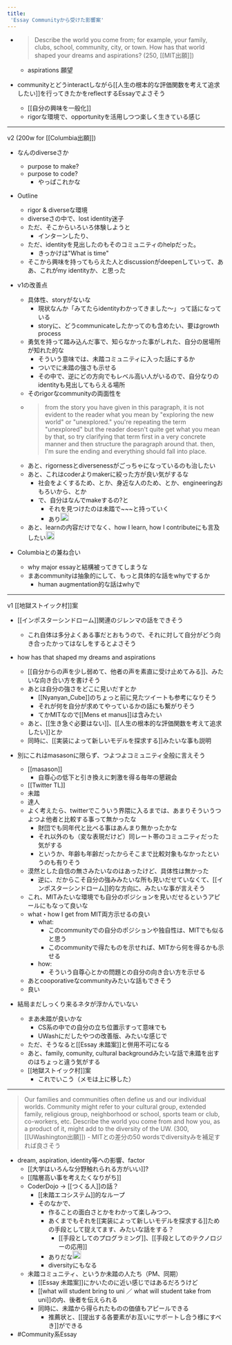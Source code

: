 ```yaml
---
title:
 'Essay Communityから受けた影響案'
---
```



- > Describe the world you come from; for example, your family, clubs, school, community, city, or town. How has that world shaped your dreams and aspirations? (250, [[MIT出願]])
    - aspirations 願望

- communityとどうinteractしながら[[人生の根本的な評価関数を考えて追求したい]]を行ってきたかをreflectするEssayでよさそう
    - [[自分の興味を一般化]]
    - rigorな環境で、opportunityを活用しつつ楽しく生きている感じ

---
v2 (200w for [[Columbia出願]])
- なんのdiverseさか
    - purpose to make?
    - purpose to code?
        - やっぱこれかな

- Outline
    - rigor & diverseな環境
    - diverseさの中で、lost identity迷子
    - ただ、そこからいろいろ体験しようと
        - インターンしたり、
    - ただ、identityを見出したのもそのコミュニティのhelpだった。
        - きっかけは"What is time"
    - そこから興味を持ってもらえた人とdiscussionがdeepenしていって、ああ、これがmy identityか、と思った
- v1の改善点
    - 具体性、storyがないな
        - 現状なんか「みてたらidentityわかってきました〜」って話になっている
        - storyに、どうcommunicateしたかってのも含めたい、要はgrowth process
    - 勇気を持って踏み込んだ事で、知らなかった事がしれた、自分の居場所が知れた的な
        - そういう意味では、未踏コミュニティに入った話にするか
        - ついでに未踏の強さも示せる
        - その中で、逆にどの方向でもレベル高い人がいるので、自分なりのidentityも見出してもらえる場所
    - そのrigorなcommunityの両面性を
    - > from the story you have given in this paragraph, it is not evident to the reader what you mean by "exploring the new world" or "unexplored." you're repeating the term "unexplored" but the reader doesn't quite get what you mean by that, so try clarifying that term first in a very concrete manner and then structure the paragraph around that. then, I'm sure the ending and everything should fall into place.
    - あと、rigornessとdiversenessがごっちゃになっているのも治したい
    - あと、これはcoderよりmakerに絞った方が良い気がするな
        - 社会をよくするため、とか、身近な人のため、とか、engineeringおもろいから、とか
        - で、自分はなんでmakeするの?と
            - それを見つけたのは未踏で~~~と持っていく
            - あり<img src='https://scrapbox.io/api/pages/blu3mo-public/blu3mo/icon' alt='blu3mo.icon' height="19.5"/>
    - あと、learnの内容だけでなく、how I learn, how I contributeにも言及したい<img src='https://scrapbox.io/api/pages/blu3mo-public/blu3mo/icon' alt='blu3mo.icon' height="19.5"/>
- Columbiaとの兼ね合い
    - why major essayと結構被ってきてしまうな
    - まあcommunityは抽象的にして、もっと具体的な話をwhyでするか
        - human augmentation的な話はwhyで

---
v1
[[地獄ストイック村]]案
- [[インポスターシンドローム]]関連のジレンマの話をできそう
    - これ自体は多分よくある事だとおもうので、それに対して自分がどう向き合ったかってはなしをするとよさそう
- how has that shaped my dreams and aspirations
    - [[自分からの声を少し弱めて、他者の声を素直に受け止めてみる]]、みたいな向き合い方を書けそう
    - あとは自分の強さをどこに見いだすとか
        - [[Nyanyan_Cube]]のちょっと前に見たツイートも参考になりそう
        - それが何を自分が求めてやっているかの話にも繋がりそう
        - てかMITなので[[Mens et manus]]は含みたい
    - あと、[[生き急ぐ必要はない]]、[[人生の根本的な評価関数を考えて追求したい]]とか
    - 同時に、[[実装によって新しいモデルを探求する]]みたいな事も説明
- 別にこれはmasasonに限らず、つよつよコミュニティ全般に言えそう
    - [[masason]]
        - 自尊心の低下と引き換えに刺激を得る毎年の懇親会
    - [[Twitter TL]]
    - 未踏
    - 達人
    - よく考えたら、twitterでこういう界隈に入るまでは、あまりそういうつよつよ他者と比較する事って無かったな
        - 財団でも同年代と比べる事はあんまり無かったかな
        - それ以外のも（変な表現だけど）同レート帯のコミュニティだった気がする
        - というか、年齢も年齢だったからそこまで比較対象もなかったというのも有りそう
    - 漠然とした自信の無さみたいなのはあったけど、具体性は無かった
        - 逆に、だからこそ自分の強みみたいな所も見いだせていなくて、[[インポスターシンドローム]]的な方向に、みたいな事が言えそう
    - これ、MITみたいな環境でも自分のポジションを見いだせるというアピールにもなって良いな
    - what・how I get from MIT両方示せるの良い
        - what:
            - このcommunityでの自分のポジションや独自性は、MITでも似ると思う
            - このcommunityで得たものを示せれば、MITから何を得るかも示せる
        - how:
            - そういう自尊心とかの問題との自分の向き合い方を示せる
    - あとcooporativeなcommunityみたいな話もできそう
    - 良い

- 結局まだしっくり来るネタが浮かんでいない
    - まあ未踏が良いかな
        - CS系の中での自分の立ち位置示すって意味でも
        - UWashにだしたやつの改善版、みたいな感じで
    - ただ、そうなると[[Essay 未踏案]]と併用不可になる
    - あと、family, comunity, cultural backgroundみたいな話で未踏を出すのはちょっと違う気がする
    - [[地獄ストイック村]]案
        - これでいこう（メモは上に移した）

---
> Our families and communities often define us and our individual worlds. Community might refer to your cultural group, extended family, religious group, neighborhood or school, sports team or club, co-workers, etc. Describe the world you come from and how you, as a product of it, might add to the diversity of the UW. (300, [[UWashington出願]])
    - MITとの差分の50 wordsでdiversityみを補足すれば良さそう

- dream, aspiration, identity等への影響、factor
    - [[大学はいろんな分野触れられる方がいい]]?
    - [[階層高い事を考えたくなりがち]]
    - CoderDojo -> [[つくる人]]の話？
        - [[未踏エコシステム]]的なループ
        - そのなかで、
            - 作ることの面白さとかをわかって楽しみつつ、
            - あくまでもそれを[[実装によって新しいモデルを探求する]]ための手段として捉えてます、みたいな話をする？
                - [[手段としてのプログラミング]]、[[手段としてのテクノロジーの応用]]
            - ありだな<img src='https://scrapbox.io/api/pages/blu3mo-public/blu3mo/icon' alt='blu3mo.icon' height="19.5"/>
            - diversityにもなる
    - 未踏コミュニティ、というか未踏の人たち（PM、同期）
        - [[Essay 未踏案]]にかいたのに近い感じではあるだろうけど
        - [[what will student bring to uni ／ what will student take from uni]]の内、後者を伝えられる
        - 同時に、未踏から得られたものの価値もアピールできる
            - 推薦状と、[[提出する各要素がお互いにサポートし合う様にすべき]]ができる
- #Community系Essay
